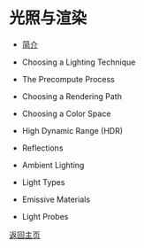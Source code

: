 ﻿# 光照与渲染
- [简介](/Graphics/Introduction.md)

- Choosing a Lighting Technique

- The Precompute Process

- Choosing a Rendering Path

- Choosing a Color Space

- High Dynamic Range (HDR)

- Reflections

- Ambient Lighting

- Light Types

- Emissive Materials

- Light Probes

[返回主页](/README.md)

